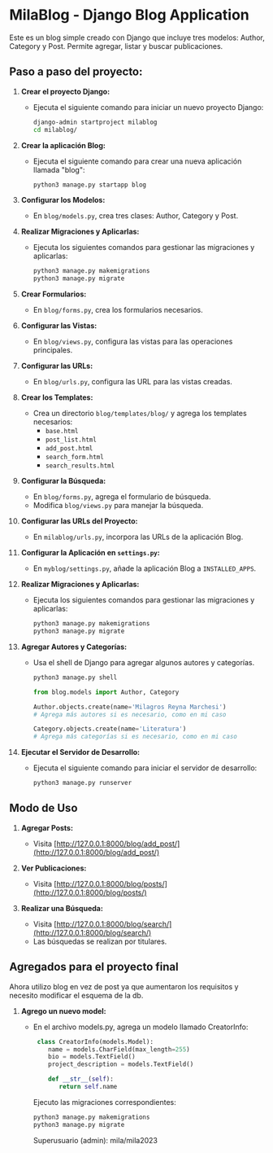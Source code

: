 # MilaBlog - Django Blog Application

Este es un blog simple creado con Django que incluye tres modelos: Author, Category y Post. Permite agregar, listar y buscar publicaciones.

## Paso a paso del proyecto:

1. **Crear el proyecto Django:**
   - Ejecuta el siguiente comando para iniciar un nuevo proyecto Django:
     ```bash
     django-admin startproject milablog
     cd milablog/
     ```

2. **Crear la aplicación Blog:**
   - Ejecuta el siguiente comando para crear una nueva aplicación llamada "blog":
     ```bash
     python3 manage.py startapp blog
     ```

3. **Configurar los Modelos:**
   - En `blog/models.py`, crea tres clases: Author, Category y Post.

4. **Realizar Migraciones y Aplicarlas:**
   - Ejecuta los siguientes comandos para gestionar las migraciones y aplicarlas:
     ```bash
     python3 manage.py makemigrations
     python3 manage.py migrate
     ```

5. **Crear Formularios:**
   - En `blog/forms.py`, crea los formularios necesarios.

6. **Configurar las Vistas:**
   - En `blog/views.py`, configura las vistas para las operaciones principales.

7. **Configurar las URLs:**
   - En `blog/urls.py`, configura las URL para las vistas creadas.

8. **Crear los Templates:**
   - Crea un directorio `blog/templates/blog/` y agrega los templates necesarios:
     - `base.html`
     - `post_list.html`
     - `add_post.html`
     - `search_form.html`
     - `search_results.html`

9. **Configurar la Búsqueda:**
   - En `blog/forms.py`, agrega el formulario de búsqueda.
   - Modifica `blog/views.py` para manejar la búsqueda.

10. **Configurar las URLs del Proyecto:**
    - En `milablog/urls.py`, incorpora las URLs de la aplicación Blog.

11. **Configurar la Aplicación en `settings.py`:**
    - En `myblog/settings.py`, añade la aplicación Blog a `INSTALLED_APPS`.

12. **Realizar Migraciones y Aplicarlas:**
    - Ejecuta los siguientes comandos para gestionar las migraciones y aplicarlas:
      ```bash
      python3 manage.py makemigrations
      python3 manage.py migrate
      ```

13. **Agregar Autores y Categorías:**
    - Usa el shell de Django para agregar algunos autores y categorías.
      ```bash
      python3 manage.py shell
      ```
      ```python
      from blog.models import Author, Category

      Author.objects.create(name='Milagros Reyna Marchesi')
      # Agrega más autores si es necesario, como en mi caso

      Category.objects.create(name='Literatura')
      # Agrega más categorías si es necesario, como en mi caso
      ```

14. **Ejecutar el Servidor de Desarrollo:**
    - Ejecuta el siguiente comando para iniciar el servidor de desarrollo:
      ```bash
      python3 manage.py runserver
      ```

## Modo de Uso

1. **Agregar Posts:**
   - Visita [http://127.0.0.1:8000/blog/add_post/](http://127.0.0.1:8000/blog/add_post/)

2. **Ver Publicaciones:**
   - Visita [http://127.0.0.1:8000/blog/posts/](http://127.0.0.1:8000/blog/posts/)

3. **Realizar una Búsqueda:**
   - Visita [http://127.0.0.1:8000/blog/search/](http://127.0.0.1:8000/blog/search/)
   - Las búsquedas se realizan por titulares.


## Agregados para el proyecto final

Ahora utilizo blog en vez de post ya que aumentaron los requisitos y necesito modificar el esquema de la db. 
1. **Agrego un nuevo model:**
   - En el archivo models.py, agrega un modelo llamado CreatorInfo:
     ```python
      class CreatorInfo(models.Model):
         name = models.CharField(max_length=255)
         bio = models.TextField()
         project_description = models.TextField()

         def __str__(self):
            return self.name
     ```

     Ejecuto las migraciones correspondientes: 
      ```bash
      python3 manage.py makemigrations
      python3 manage.py migrate
      ```

      Superusuario (admin): mila/mila2023